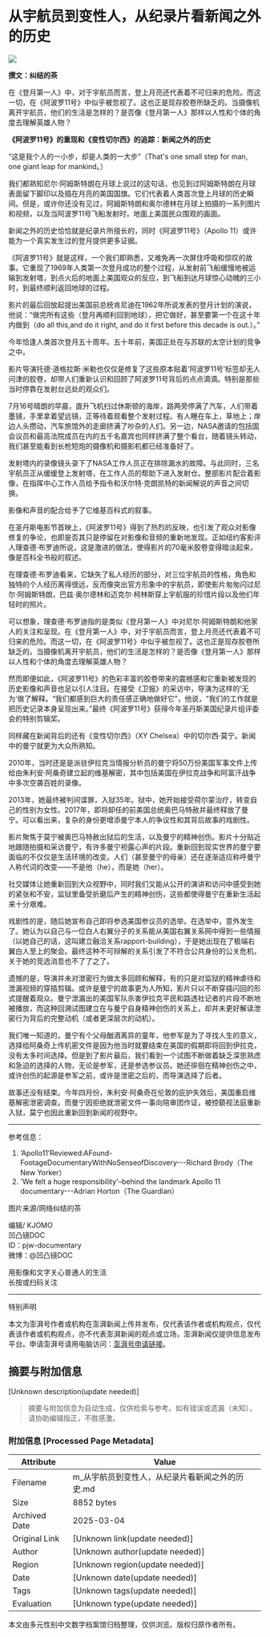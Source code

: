# 从宇航员到变性人，从纪录片看新闻之外的历史

![](https://image.thepaper.cn/publish/interaction/image/5/57/823.jpg)

**撰文：纠结的茶**

在《登月第一人》中，对于宇航员而言，登上月亮还代表着不可归来的危险。而这一切，在《阿波罗11号》中似乎被忽视了。这也正是现存胶卷所缺乏的。当摄像机离开宇航员，他们的生活是怎样的？是否像《登月第一人》那样以人性和个体的角度去理解英雄人物？

**《阿波罗11号》的重现和《变性切尔西》的追踪：新闻之外的历史**

“这是我个人的一小步，却是人类的一大步”（That's one small step for man, one giant leap for mankind。）

我们都熟知尼尔·阿姆斯特朗在月球上说过的这句话，也见到过阿姆斯特朗在月球表面留下脚印以及插在月亮的美国国旗。它们代表着人类首次登上月球的历史瞬间。但是，或许你还没有见过，阿姆斯特朗和奥尔德林在月球上拍摄的一系列图片和视频，以及当阿波罗11号飞船发射时，地面上美国民众围观的画面。

新闻之外的历史恰恰就是纪录片所擅长的，同时《阿波罗11号》（Apollo 11）或许能为一个真实发生过的登月提供更多证据。

《阿波罗11号》就是这样，一个我们即熟悉，又难免再一次屏住呼吸和惊叹的故事。它重现了1969年人类第一次登月成功的整个过程，从发射前飞船缓慢地被运输到发射塔，到点火后的地面上美国观众的反应，到飞船到达月球惊心动魄的三小时，到最终顺利返回地球的过程。

影片的最后回放起提出美国前总统肯尼迪在1962年所说发表的登月计划的演说，他说：“做完所有这些（登月再顺利回到地球），把它做好，甚至要第一个在这十年内做到（do all this,and do it right, and do it first before this decade is out.）。”

今年恰逢人类首次登月五十周年。五十年前，美国正处在与苏联的太空计划的竞争之中。

影片导演托德·道格拉斯·米勒也仅仅是修复了这些原本贴着‘阿波罗11号’标签却无人问津的胶卷，却带人们重新认识和回顾了阿波罗11号背后的点点滴滴。特别是那些当时停靠在发射台远处的观众们。

7月16号晴朗的早晨，直升飞机扫过休斯顿的海岸，路两旁停满了汽车，人们带着墨镜，手里拿着望远镜，正等待着观看整个发射过程。有人睡在车上，草地上；岸边人头攒动，汽车旅馆外的走廊挤满了吵杂的人们。另一边，NASA邀请的包括国会议员和最高法院成员在内的五千名嘉宾也同样挤满了整个看台，随着镜头转动，我们甚至能看到长枪短炮的摄像机和摄影机都已经准备好了。

发射塔内的录像镜头录下了NASA工作人员正在排除漏水的故障。与此同时，三名宇航员正从缓缓登上发射塔，在工作人员的帮助下进入发射仓。整部影片配合着影像，在指挥中心工作人员给予指令和沃尔特·克朗凯特的新闻解说的声音之间切换。

影像和声音的配合给予了它维基百科式的叙事。

在圣丹斯电影节首映上，《阿波罗11号》得到了热烈的反映，也引发了观众对影像修复的争论，也即是否其只是停留在对影像和音频的重新地发现。正如纽约客影评人理查德·布罗迪所说，这是激进的做法，使得影片的70毫米胶卷变得暗淡起来，像是百科全书般的叙述。

在理查德·布罗迪看来，它缺失了私人经历的部分，对三位宇航员的性格，角色和独特的个人经历离得很远，反而像突出官方形象中的宇航员，即使影片匆匆闪过尼尔·阿姆斯特朗，巴兹·奥尔德林和迈克尔·柯林斯穿上宇航服的珍惜片段以及他们年轻时的照片。

可以想象，理查德·布罗迪指的是类似《登月第一人》中对尼尔·阿姆斯特朗和他家人的关注和呈现。在《登月第一人》中，对于宇航员而言，登上月亮还代表着不可归来的危险。而这一切，在《阿波罗11号》中似乎被忽视了。这也正是现存胶卷所缺乏的。当摄像机离开宇航员，他们的生活是怎样的？是否像《登月第一人》那样以人性和个体的角度去理解英雄人物？

然而即便如此，《阿波罗11号》的色彩丰富的胶卷带来的震撼感和它重新被发现的历史影像和声音也足以引人注目。在接受《卫报》的采访中，导演为这样的‘无为’做了解释。“我们都感到巨大的责任感正确地做好它”，他说，“我们的工作就是把历史记录本身呈现出来。”最终《阿波罗11号》获得今年圣丹斯美国纪录片组评委会的特别剪辑奖。

同样藏在新闻背后的还有《变性切尔西》（XY Chelsea）中的切尔西·莫宁。新闻中的曼宁就更为大众所熟知。

2010年，当时还是是派驻伊拉克当情报分析员的曼宁将50万份美国军事文件上传给由朱利安·阿桑奇建立起的维基解密，其中包括美国在伊拉克战争和阿富汗战争中多次空袭百姓的录像。

2013年，她最终被判间谍罪，入狱35年。狱中，她开始接受荷尔蒙治疗，转变自己的性别为女性。2017年，即将卸任的前美国总统奥巴马特赦并最终释放了曼宁。可以看出来，复杂的身份更增添曼宁本人的争议性和其背后故事的戏剧性。

影片聚焦于莫宁被奥巴马特赦出狱后的生活，以及曼宁的精神创伤。影片十分贴近地跟随拍摄和采访曼宁，有许多曼宁袒露心声的片段。重新回到现实世界的曼宁要面临的不仅仅是生活环境的改变。人们（甚至曼宁的母亲）还在逐渐适应称呼曼宁人称代词的改变——不是他（he），而是她（her）。

社交媒体让她重新回到大众视野中，同时我们又能从公开的演讲和访问中感受到她的紧张和不安，监狱里备受折磨后产生的精神创伤，这些都使得曼宁在重新生活起来十分艰难。

戏剧性的是，随后她宣布自己即将参选美国参议员的选举。在选举中，意外发生了。她认为以自己与一位白人右翼分子的关系能从美国右翼关系网中得到一些情报（以她自己的话，这叫建立融洽关系rapport-building），于是她出现在了极端右翼白人至上的聚会。最终这种不可辩解的关系引发了不符合公共身份的公关危机，关于她的竞选消息也不了了之了。

遗憾的是，导演并未对泄密行为做太多回顾和解释，有的只是对监狱的精神虐待和泄漏视频的穿插剪辑。或许是曼宁的故事更为人所知，影片只以不断穿插闪回的形式提醒着观众。曼宁泄漏出的美国军队杀害伊拉克平民和路透社记者的片段不断地被播放，而这种回溯试图建立在与曼宁自身精神创伤的关系上，却并未更好解读泄密行为背后的完整动机（或者更深层次的动机）。

我们唯一知道的，曼宁有个父母酗酒离异的童年，他参军是为了寻找人生的意义，选择给阿桑奇上传机密文件是因为他当时就要结束在美国的假期即将回到伊拉克，没有太多时间选择。但是到了影片最后，我们看到一个试图不断做着缺乏深思熟虑和急迫的选择的人物，无论是参军，还是参选参议员。她还徘徊在精神创伤之中，或许创伤的起源是参军之前，或许是泄密之后的，而导演选择了后者。

故事还没有结束。今年四月份，朱利安·阿桑奇在伦敦的庇护失效后，美国重启维基解密泄密调查。而曼宁因拒绝就泄密文件一事向陪审团作证，被控藐视法庭重新入狱，莫宁也因此重新回到新闻的视野中。

---

参考信息：

1. ‘Apollo11’Reviewed:AFound-FootageDocumentaryWithNoSenseofDiscovery---Richard Brody（The New Yorker）
2. 'We felt a huge responsibility'–behind the landmark Apollo 11 documentary---Adrian Horton（The Guardian）

图片来源/网络纠结的茶

编辑/ KJOMO  
凹凸镜DOC  
ID：pjw-documentary  
微博：@凹凸镜DOC  

用影像和文字关心普通人的生活  
长按或扫码关注  

---

特别声明

本文为澎湃号作者或机构在澎湃新闻上传并发布，仅代表该作者或机构观点，仅代表该作者或机构观点，亦不代表澎湃新闻的观点或立场，澎湃新闻仅提供信息发布平台。申请澎湃号请用电脑访问：[澎湃号申请链接](https://renzheng.thepaper.cn)。
<!-- tcd_original_link https://m.thepaper.cn/newsDetail_forward_3755588 -->


## 摘要与附加信息

<!-- tcd_abstract -->
[Unknown description(update needed)]
<!-- tcd_abstract_end -->

> 摘要与附加信息为自动生成，仅供检索与参考。如有错误或遗漏（未知），请协助编辑指正，不胜感激。

### 附加信息 [Processed Page Metadata]

| Attribute       | Value                                  |
|-----------------|----------------------------------------|
| Filename        | m_从宇航员到变性人，从纪录片看新闻之外的历史.md                             |
| Size            | 8852 bytes                           |
| Archived Date   | 2025-03-04                             |
| Original Link   | [Unknown link(update needed)]                       |
| Author          | [Unknown author(update needed)]                               |
| Region          | [Unknown region(update needed)]                               |
| Date            | [Unknown date(update needed)]                                 |
| Tags            | [Unknown tags(update needed)]                                 |
| Evaluation            | [Unknown type(update needed)]                                 |
<!-- tcd_table_end -->

本文由多元性别中文数字档案馆归档整理，仅供浏览。版权归原作者所有。
